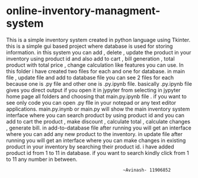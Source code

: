 # online-inventory-managment-system
This is a simple inventory system created in python language using Tkinter. this is a simple gui based project where  database is used for storing information. in this system you can add , delete , update the product in your inventory using product id and also add to cart , bill generation , total product with total price , change calculation like features you can use.
In this folder i have created two files for each and one for database. in main file , update file and add to database file you can see 2 files for each because one is .py file and other one is .py.ipynb file. basically .py.ipynb file gives you direct output if you open it in jypyter from selecting in jypyter home page all folders and choosing that main.py.ipynb file . if you want to see only code you can open .py flle in your notepad or any text editor applications.
												main.py.inynb or main.py will show the main inventory system interface where you can search product by using product id and you can add to cart the product , make discount , calculate total , calculate changes , generate bill.
	in add-to-database file after running you will get an interface where you can add any new product to the inventory.
	   											in update file after running you will get an interface where you can make changes in existing product in your inventory by searching their product id. i have added product id from 1 to 11 in database. if you want to search kindly click from 1 to 11 any number in between.

												~Avinash- 11906852
